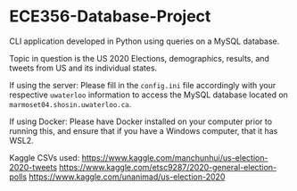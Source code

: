 # ECE356-Database-Project

CLI application developed in Python using queries on a MySQL database. 

Topic in question is the US 2020 Elections, demographics, results, and tweets from US and its individual states.

If using the server:
Please fill in the `config.ini` file accordingly with your respective `uwaterloo` information to access the MySQL database located on `marmoset04.shosin.uwaterloo.ca`. 

If using Docker:
Please have Docker installed on your computer prior to running this, and ensure that if you have a Windows computer, that it has WSL2.

Kaggle CSVs used:
https://www.kaggle.com/manchunhui/us-election-2020-tweets
https://www.kaggle.com/etsc9287/2020-general-election-polls
https://www.kaggle.com/unanimad/us-election-2020